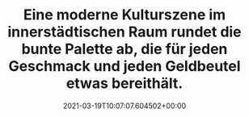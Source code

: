 ---
date: '2021-03-19T10:07:07.604502+00:00'
found_at: '2014-12-12'
found_url: http://www.fulda.de/leben-in-fulda/wir-ueber-uns.html
title: Eine moderne Kulturszene im innerstädtischen Raum rundet die bunte Palette
  ab, die für jeden Geschmack und jeden Geldbeutel etwas bereithält.
---